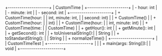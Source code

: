 +---------------------+
|     CustomTime      |
+---------------------+
| - hour: int         |
| - minute: int       |
| - second: int       |
+---------------------+
| + CustomTime(hour:   |
|   int, minute: int,  |
|   second: int)       |
| + CustomTime()       |
| + CustomTime(hour:   |
|   int)              |
| + CustomTime(hour:   |
|   int, minute: int)  |
| + CustomTime(time:   |
|   CustomTime)        |
| + getHour(): int     |
| + getMinute(): int   |
| + getSecond(): int   |
| + toUniversalString():|
|   String            |
| + toStandardString(): |
|   String            |
| + normalizeTime()    |
+---------------------+
|
|   CustomTimeTest     |
+----------------------+
|                      |
| + main(args: String[]):|
|   void               |
+----------------------+
